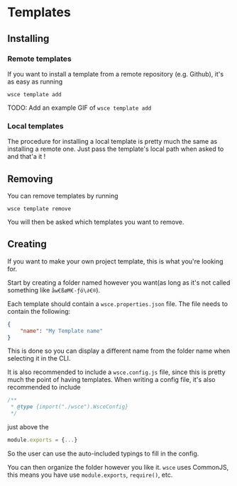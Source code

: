 # Templates

## Installing 

### Remote templates

If you want to install a template from a remote repository (e.g. Github), it's as easy as running
```
wsce template add
```

TODO: Add an example GIF of `wsce template add`

### Local templates

The procedure for installing a local template is pretty much the same as installing a remote one. Just pass the template's local path when asked to and that'a it !

## Removing
You can remove templates by running 
```
wsce template remove
```
You will then be asked which templates you want to remove.
## Creating

If you want to make your own project template, this is what you're looking for.

Start by creating a folder named however you want(as long as it's not called something like `åw€ßøM€-ƒö\∂€®`).

Each template should contain a `wsce.properties.json` file. 
The file needs to contain the following:

```json
{
    "name": "My Template name"
}
```

This is done so you can display a different name from the folder name when selecting it in the CLI.

It is also recommended to include a `wsce.config.js` file, since this is pretty much the point of having templates. When writing a config file, it's also recommended to include
```js
/**
 * @type {import("./wsce").WsceConfig}
 */
```
just above the 
```js
module.exports = {...}
```
So the user can use the auto-included typings to fill in the config.

You can then organize the folder however you like it. `wsce` uses CommonJS, this means you have use `module.exports`,  `require()`, etc.

